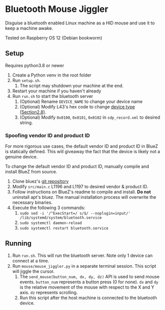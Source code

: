 # Bluetooth Mouse Jiggler

Disguise a bluetooth enabled Linux machine as a HID mouse and use it to keep a machine awake.

Tested on Raspberry OS 12 (Debian bookworm)

## Setup

Requires python3.8 or newer

1. Create a Python venv in the root folder
2. Run `setup.sh`.
   1. The script may shutdown your machine at the end.
2. Restart your machine if you haven't already
3. Run `run.sh` to start the bluetooth server
   1. (Optional) Rename `DEVICE_NAME` to change your device name
   2. (Optional) Modify L43's hex code to change [device type (Section2.8)](https://www.bluetooth.com/wp-content/uploads/Files/Specification/HTML/Assigned_Numbers/out/en/Assigned_Numbers.pdf?v=1729085009656).
   3. (Optional) Modify `0x0100`, `0x0101`, `0x0102` in `sdp_record.xml` to desired string.

### Spoofing vendor ID and product ID

For more rigorous use cases, the default vendor ID and product ID in BlueZ is statically defined.
This will giveaway the fact that the device is likely not a genuine device.

To change the default vendor ID and product ID, manually compile and install BlueZ from source.

1. Clone bluez's [git repository](https://github.com/bluez/bluez/tree/master)
2. Modify `src/main.c` L1196 and L1197 to desired vendor & product ID.
3. Follow instructions on BlueZ's readme to compile and install. **Do not** uninstall apt's bluez. The manual installation process will overwrite the necessary binaries.
4. Execute the following 3 commands:
   1. `sudo sed -i '/^ExecStart=/ s/$/ --noplugin=input/' /lib/systemd/system/bluetooth.service`
   2. `sudo systemctl daemon-reload`
   3. `sudo systemctl restart bluetooth.service`

## Running

1. Run `run.sh`. This will run the bluetooth server. Note only 1 device can connect at a time.
2. Run `mouse/mouse_jiggler.py` in a separate terminal session. This script will jiggle the cursor.
   1. The `send_mouse(button_num, dx, dy, dz)` API is used to send mouse events. `button_num` represents a button press (0 for none). `dx` and `dy` is the relative movement of the mouse with respect to the X and Y axis. `dz` represents scrolling.
   2. Run this script after the host machine is connected to the bluetooth device.


